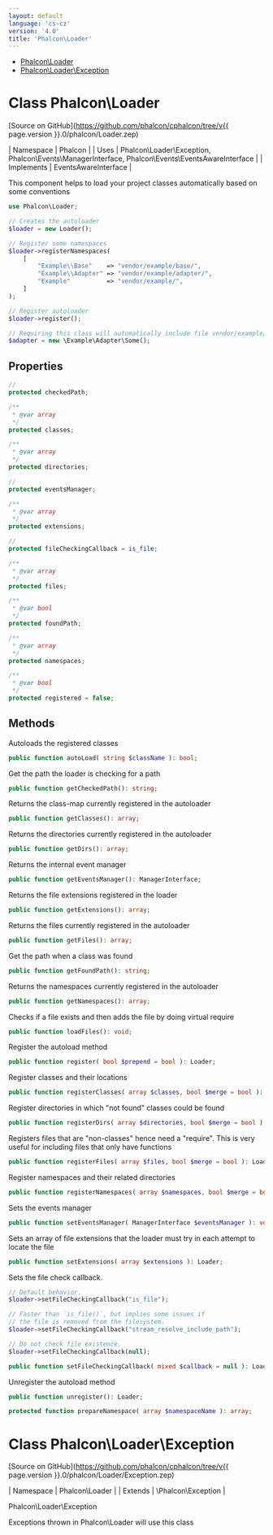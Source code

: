 ```yaml
---
layout: default
language: 'cs-cz'
version: '4.0'
title: 'Phalcon\Loader'
---
```


* [Phalcon\Loader](#loader)
* [Phalcon\Loader\Exception](#loader-exception)

<h1 id="loader">Class Phalcon\Loader</h1>

[Source on GitHub](https://github.com/phalcon/cphalcon/tree/v{{ page.version }}.0/phalcon/Loader.zep)

| Namespace | Phalcon | | Uses | Phalcon\Loader\Exception, Phalcon\Events\ManagerInterface, Phalcon\Events\EventsAwareInterface | | Implements | EventsAwareInterface |

This component helps to load your project classes automatically based on some conventions

```php
use Phalcon\Loader;

// Creates the autoloader
$loader = new Loader();

// Register some namespaces
$loader->registerNamespaces(
    [
        "Example\\Base"    => "vendor/example/base/",
        "Example\\Adapter" => "vendor/example/adapter/",
        "Example"          => "vendor/example/",
    ]
);

// Register autoloader
$loader->register();

// Requiring this class will automatically include file vendor/example/adapter/Some.php
$adapter = new \Example\Adapter\Some();
```

## Properties

```php
//
protected checkedPath;

/**
 * @var array
 */
protected classes;

/**
 * @var array
 */
protected directories;

//
protected eventsManager;

/**
 * @var array
 */
protected extensions;

//
protected fileCheckingCallback = is_file;

/**
 * @var array
 */
protected files;

/**
 * @var bool
 */
protected foundPath;

/**
 * @var array
 */
protected namespaces;

/**
 * @var bool
 */
protected registered = false;

```

## Methods

Autoloads the registered classes

```php
public function autoLoad( string $className ): bool;
```

Get the path the loader is checking for a path

```php
public function getCheckedPath(): string;
```

Returns the class-map currently registered in the autoloader

```php
public function getClasses(): array;
```

Returns the directories currently registered in the autoloader

```php
public function getDirs(): array;
```

Returns the internal event manager

```php
public function getEventsManager(): ManagerInterface;
```

Returns the file extensions registered in the loader

```php
public function getExtensions(): array;
```

Returns the files currently registered in the autoloader

```php
public function getFiles(): array;
```

Get the path when a class was found

```php
public function getFoundPath(): string;
```

Returns the namespaces currently registered in the autoloader

```php
public function getNamespaces(): array;
```

Checks if a file exists and then adds the file by doing virtual require

```php
public function loadFiles(): void;
```

Register the autoload method

```php
public function register( bool $prepend = bool ): Loader;
```

Register classes and their locations

```php
public function registerClasses( array $classes, bool $merge = bool ): Loader;
```

Register directories in which "not found" classes could be found

```php
public function registerDirs( array $directories, bool $merge = bool ): Loader;
```

Registers files that are "non-classes" hence need a "require". This is very useful for including files that only have functions

```php
public function registerFiles( array $files, bool $merge = bool ): Loader;
```

Register namespaces and their related directories

```php
public function registerNamespaces( array $namespaces, bool $merge = bool ): Loader;
```

Sets the events manager

```php
public function setEventsManager( ManagerInterface $eventsManager ): void;
```

Sets an array of file extensions that the loader must try in each attempt to locate the file

```php
public function setExtensions( array $extensions ): Loader;
```

Sets the file check callback.

```php
// Default behavior.
$loader->setFileCheckingCallback("is_file");

// Faster than `is_file()`, but implies some issues if
// the file is removed from the filesystem.
$loader->setFileCheckingCallback("stream_resolve_include_path");

// Do not check file existence.
$loader->setFileCheckingCallback(null);
```

```php
public function setFileCheckingCallback( mixed $callback = null ): Loader;
```

Unregister the autoload method

```php
public function unregister(): Loader;
```

```php
protected function prepareNamespace( array $namespaceName ): array;
```

<h1 id="loader-exception">Class Phalcon\Loader\Exception</h1>

[Source on GitHub](https://github.com/phalcon/cphalcon/tree/v{{ page.version }}.0/phalcon/Loader/Exception.zep)

| Namespace | Phalcon\Loader | | Extends | \Phalcon\Exception |

Phalcon\Loader\Exception

Exceptions thrown in Phalcon\Loader will use this class